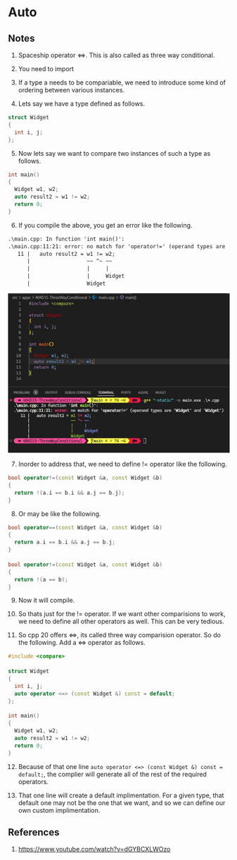 # Auto

## Notes
1. Spaceship operator <=>. This is also called as three way conditional. 

2. You need to import <compare>

3. If a type a needs to be compariable, we need to introduce some kind of ordering between various instances. 

4. Lets say we have a type defined as follows.

```cpp
struct Widget
{
  int i, j;
};
```

5. Now lets say we want to compare two instances of such a type as follows.

```cpp
int main()
{
  Widget w1, w2;
  auto result2 = w1 != w2;
  return 0;
}
```

6. If you compile the above, you get an error like the following.

```txt
.\main.cpp: In function 'int main()':
.\main.cpp:11:21: error: no match for 'operator!=' (operand types are 'Widget' and 'Widget')
   11 |   auto result2 = w1 != w2;
      |                  ~~ ^~ ~~
      |                  |     |
      |                  |     Widget
      |                  Widget
```

![Error while compilation](50_50_ErrorWithEqualsOperator.jpg)

7. Inorder to address that, we need to define != operator like the following. 

```cpp
bool operator!=(const Widget &a, const Widget &b)
{
  return !(a.i == b.i && a.j == b.j);
}
```

8. Or may be like the following.

```cpp
bool operator==(const Widget &a, const Widget &b)
{
  return a.i == b.i && a.j == b.j;
}

bool operator!=(const Widget &a, const Widget &b)
{
  return !(a == b);
}
```

9. Now it will compile. 

10. So thats just for the != operator. If we want other comparisions to work, we need to define all other operators as well. This can be very tedious. 

11. So cpp 20 offers <=>, its called three way comparision operator. So do the following. Add a <=> operator as follows.

```cpp
#include <compare>

struct Widget
{
  int i, j;
  auto operator <=> (const Widget &) const = default;
};

int main()
{
  Widget w1, w2;
  auto result2 = w1 != w2;
  return 0;
}
```

12. Because of that one line `auto operator <=> (const Widget &) const = default;`, the complier will generate all of the rest of the required operators.

13. That one line will create a default implimentation. For a given type, that default one may not be the one that we want, and so we can define our own custom implimentation. 


## References

1. https://www.youtube.com/watch?v=dGYBCXLWOzo

